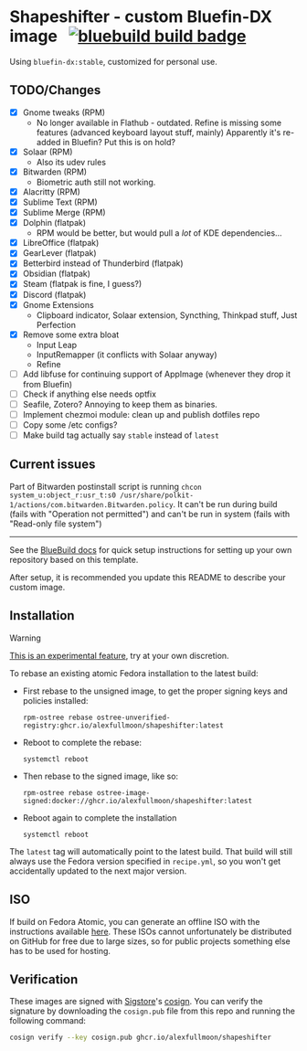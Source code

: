 # Shapeshifter - custom Bluefin-DX image &nbsp; [![bluebuild build badge](https://github.com/alexfullmoon/shapeshifter/actions/workflows/build.yml/badge.svg)](https://github.com/alexfullmoon/shapeshifter/actions/workflows/build.yml)

Using `bluefin-dx:stable`, customized for personal use.

## TODO/Changes

- [x] Gnome tweaks (RPM)
  - No longer available in Flathub - outdated.
    Refine is missing some features (advanced keyboard layout stuff, mainly)
    Apparently it's re-added in Bluefin? Put this is on hold?
- [x] Solaar (RPM)
  - Also its udev rules
- [x] Bitwarden (RPM)
  - Biometric auth still not working.
- [x] Alacritty (RPM)
- [x] Sublime Text (RPM)
- [x] Sublime Merge (RPM)
- [x] Dolphin (flatpak)
  - RPM would be better, but would pull a *lot* of KDE dependencies...
- [x] LibreOffice (flatpak)
- [x] GearLever (flatpak)
- [x] Betterbird instead of Thunderbird (flatpak)
- [x] Obsidian (flatpak)
- [x] Steam (flatpak is fine, I guess?)
- [x] Discord (flatpak)
- [x] Gnome Extensions
  - Clipboard indicator, Solaar extension, Syncthing, Thinkpad stuff, Just Perfection
- [x] Remove some extra bloat
  - Input Leap
  - InputRemapper (it conflicts with Solaar anyway)
  - Refine
- [ ] Add libfuse for continuing support of AppImage (whenever they drop it from Bluefin)
- [ ] Check if anything else needs optfix
- [ ] Seafile, Zotero? Annoying to keep them as binaries.
- [ ] Implement chezmoi module: clean up and publish dotfiles repo
- [ ] Copy some /etc configs?
- [ ] Make build tag actually say `stable` instead of `latest`

## Current issues

Part of Bitwarden postinstall script is running `chcon system_u:object_r:usr_t:s0 /usr/share/polkit-1/actions/com.bitwarden.Bitwarden.policy`. It can't be run during build (fails with "Operation not permitted") and can't be run in system (fails with "Read-only file system")

---

See the [BlueBuild docs](https://blue-build.org/how-to/setup/) for quick setup instructions for setting up your own repository based on this template.

After setup, it is recommended you update this README to describe your custom image.

## Installation

> [!WARNING]  
> [This is an experimental feature](https://www.fedoraproject.org/wiki/Changes/OstreeNativeContainerStable), try at your own discretion.

To rebase an existing atomic Fedora installation to the latest build:

- First rebase to the unsigned image, to get the proper signing keys and policies installed:
  ```
  rpm-ostree rebase ostree-unverified-registry:ghcr.io/alexfullmoon/shapeshifter:latest
  ```
- Reboot to complete the rebase:
  ```
  systemctl reboot
  ```
- Then rebase to the signed image, like so:
  ```
  rpm-ostree rebase ostree-image-signed:docker://ghcr.io/alexfullmoon/shapeshifter:latest
  ```
- Reboot again to complete the installation
  ```
  systemctl reboot
  ```

The `latest` tag will automatically point to the latest build. That build will still always use the Fedora version specified in `recipe.yml`, so you won't get accidentally updated to the next major version.

## ISO

If build on Fedora Atomic, you can generate an offline ISO with the instructions available [here](https://blue-build.org/learn/universal-blue/#fresh-install-from-an-iso). These ISOs cannot unfortunately be distributed on GitHub for free due to large sizes, so for public projects something else has to be used for hosting.

## Verification

These images are signed with [Sigstore](https://www.sigstore.dev/)'s [cosign](https://github.com/sigstore/cosign). You can verify the signature by downloading the `cosign.pub` file from this repo and running the following command:

```bash
cosign verify --key cosign.pub ghcr.io/alexfullmoon/shapeshifter
```
